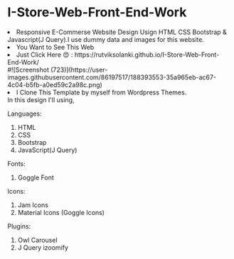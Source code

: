# I-Store-Web-Front-End-Work

<li>Responsive E-Commerse Website Design Usign HTML CSS Bootstrap & Javascript(J Query).I use dummy data and images for this website.</li>
<li>You Want to See This Web </li>
<li>Just Click Here 😍 : https://rutviksolanki.github.io/I-Store-Web-Front-End-Work/</li>
#![Screenshot (723)](https://user-images.githubusercontent.com/86197517/188393553-35a965eb-ac67-4c04-b5fb-a0ed59c2a98c.png)
<li>I Clone This Template by myself from Wordpress Themes.</li>
In this design I'll using, 

Languages: 
  <ol>
    <li>HTML</li>
    <li>CSS</li>
    <li>Bootstrap</li>
    <li>JavaScript(J Query)</li>
  </ol> 

Fonts:
  <ol>
    <li>Goggle Font</li>
  </ol> 

Icons:
  <ol>
    <li>Jam Icons</li>
    <li>Material Icons (Goggle Icons)</li>
  </ol>  
Plugins:
  <ol>
    <li>Owl Carousel</li>
    <li>J Query izoomify</li>
  </ol> 
